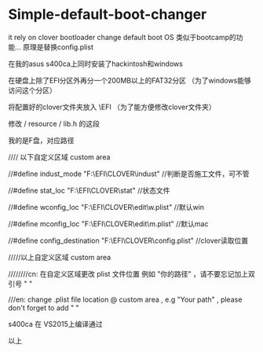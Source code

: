 # Simple-default-boot-changer
it rely on clover bootloader change default boot OS
类似于bootcamp的功能...
原理是替换config.plist

在我的asus s400ca上同时安装了hackintosh和windows

在硬盘上除了EFI分区外再分一个200MB以上的FAT32分区 （为了windows能够访问这个分区）

将配置好的clover文件夹放入  \EFI  （为了能方便修改clover文件夹）

修改  / resource / lib.h 的这段 


我的是F盘，对应路径


//// 以下自定义区域 custom area 

//#define indust_mode  "F:\\EFI\\CLOVER\\indust" //判断是否施工文件，可不管 

//#define stat_loc  "F:\\EFI\\CLOVER\\stat"   //状态文件  

//#define wconfig_loc  "F:\\EFI\\CLOVER\\edit\\w.plist"  //默认win 

//#define mconfig_loc  "F:\\EFI\\CLOVER\\edit\\m.plist"   //默认mac 

//#define config_destination  "F:\\EFI\\CLOVER\\config.plist"  //clover读取位置 

/////以上自定义区域  custom area    

////////cn: 在自定义区域更改 plist 文件位置 例如 "你的路径" ，请不要忘记加上双引号 " "  

///en: change  .plist  file location @ custom area , e.g  "Your path" , please don't forget to add " " 


s400ca 在 VS2015上编译通过
 
 以上




 





